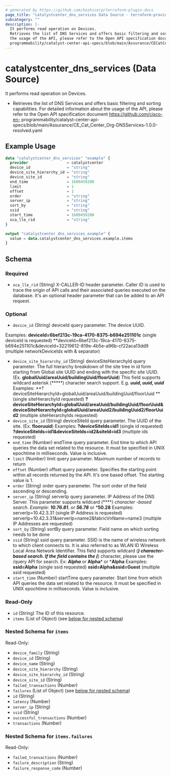```yaml
---
# generated by https://github.com/hashicorp/terraform-plugin-docs
page_title: "catalystcenter_dns_services Data Source - terraform-provider-catalystcenter"
subcategory: ""
description: |-
  It performs read operation on Devices.
  Retrieves the list of DNS Services and offers basic filtering and sorting capabilities. For detailed information about
  the usage of the API, please refer to the Open API specification document https://github.com/cisco-en-
  programmability/catalyst-center-api-specs/blob/main/Assurance/CECatCenter_Org-DNSServices-1.0.0-resolved.yaml
---
```


# catalystcenter_dns_services (Data Source)

It performs read operation on Devices.

- Retrieves the list of DNS Services and offers basic filtering and sorting capabilities. For detailed information about
the usage of the API, please refer to the Open API specification document https://github.com/cisco-en-
programmability/catalyst-center-api-specs/blob/main/Assurance/CE_Cat_Center_Org-DNSServices-1.0.0-resolved.yaml

## Example Usage

```terraform
data "catalystcenter_dns_services" "example" {
  provider                 = catalystcenter
  device_id                = "string"
  device_site_hierarchy_id = "string"
  device_site_id           = "string"
  end_time                 = 1609459200
  limit                    = 1
  offset                   = 1
  order                    = "string"
  server_ip                = "string"
  sort_by                  = "string"
  ssid                     = "string"
  start_time               = 1609459200
  xca_lle_rid              = "string"
}

output "catalystcenter_dns_services_example" {
  value = data.catalystcenter_dns_services.example.items
}
```

<!-- schema generated by tfplugindocs -->
## Schema

### Required

- `xca_lle_rid` (String) X-CALLER-ID header parameter. Caller ID is used to trace the origin of API calls and their associated queries executed on the database. It's an optional header parameter that can be added to an API request.

### Optional

- `device_id` (String) deviceId query parameter. The device UUID.


 Examples:
 **deviceId=6bef213c-19ca-4170-8375-b694e251101c** (single deviceId is requested)
 **deviceId=6bef213c-19ca-4170-8375-b694e251101c&deviceId=32219612-819e-4b5e-a96b-cf22aca13dd9 (multiple networkDeviceIds with & separator)
- `device_site_hierarchy_id` (String) deviceSiteHierarchyId query parameter. The full hierarchy breakdown of the site tree in id form starting from Global site UUID and ending with the specific site UUID. (Ex. **globalUuid/areaUuid/buildingUuid/floorUuid**)
This field supports wildcard asterisk (*****) character search support. E.g. ***uuid*, *uuid, uuid***
Examples:
**?deviceSiteHierarchyId=globalUuid/areaUuid/buildingUuid/floorUuid **(single siteHierarchyId requested)
**?deviceSiteHierarchyId=globalUuid/areaUuid/buildingUuid/floorUuid&deviceSiteHierarchyId=globalUuid/areaUuid2/buildingUuid2/floorUuid2** (multiple siteHierarchyIds requested)
- `device_site_id` (String) deviceSiteId query parameter. The UUID of the site. (Ex. **flooruuid**)
Examples:
**?deviceSiteIds=id1** (single id requested)
**?deviceSiteIds=id1&deviceSiteIds=id2&siteId=id3** (multiple ids requested)
- `end_time` (Number) endTime query parameter. End time to which API queries the data set related to the resource. It must be specified in UNIX epochtime in milliseconds. Value is inclusive.
- `limit` (Number) limit query parameter. Maximum number of records to return
- `offset` (Number) offset query parameter. Specifies the starting point within all records returned by the API. It's one based offset. The starting value is 1.
- `order` (String) order query parameter. The sort order of the field ascending or descending.
- `server_ip` (String) serverIp query parameter. IP Address of the DNS Server. This parameter supports wildcard (*****) character -based search. Example: **10.76.81.*** or ***56.78*** or ***50.28** Examples: serverIp=10.42.3.31 (single IP Address is requested) serverIp=10.42.3.31&serverIp=name2&fabricVnName=name3 (multiple IP Addresses are requested)
- `sort_by` (String) sortBy query parameter. Field name on which sorting needs to be done
- `ssid` (String) ssid query parameter. SSID is the name of wireless network to which client connects to. It is also referred to as WLAN ID Wireless Local Area Network Identifier. This field supports wildcard (*****) character-based search. If the field contains the (*****) character, please use the /query API for search. Ex: ***Alpha*** or **Alpha*** or ***Alpha**
Examples:
**ssid=Alpha** (single ssid requested)
**ssid=Alpha&ssid=Guest** (multiple ssid requested)
- `start_time` (Number) startTime query parameter. Start time from which API queries the data set related to the resource. It must be specified in UNIX epochtime in milliseconds. Value is inclusive.

### Read-Only

- `id` (String) The ID of this resource.
- `items` (List of Object) (see [below for nested schema](#nestedatt--items))

<a id="nestedatt--items"></a>
### Nested Schema for `items`

Read-Only:

- `device_family` (String)
- `device_id` (String)
- `device_name` (String)
- `device_site_hierarchy` (String)
- `device_site_hierarchy_id` (String)
- `device_site_id` (String)
- `failed_transactions` (Number)
- `failures` (List of Object) (see [below for nested schema](#nestedobjatt--items--failures))
- `id` (String)
- `latency` (Number)
- `server_ip` (String)
- `ssid` (String)
- `successful_transactions` (Number)
- `transactions` (Number)

<a id="nestedobjatt--items--failures"></a>
### Nested Schema for `items.failures`

Read-Only:

- `failed_transactions` (Number)
- `failure_description` (String)
- `failure_response_code` (Number)
